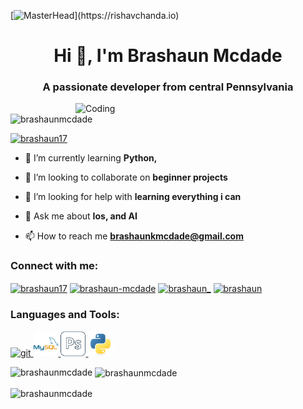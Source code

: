 [![MasterHead](https://1.bp.blogspot.com/-7A4WynwLsM...)](https://rishavchanda.io)
<h1 align="center">Hi 👋, I'm Brashaun Mcdade</h1>
<h3 align="center">A passionate developer from central Pennsylvania</h3>
<img align="right" alt="Coding" width="400" src="https://giphy.com/gifs/computador-gu-tecnology-bGgsc5mWoryfgKBx1u">

<p align="left"> <img src="https://komarev.com/ghpvc/?username=brashaunmcdade&label=Profile%20views&color=0e75b6&style=flat" alt="brashaunmcdade" /> </p>

<p align="left"> <a href="https://twitter.com/brashaun17" target="blank"><img src="https://img.shields.io/twitter/follow/brashaun17?logo=twitter&style=for-the-badge" alt="brashaun17" /></a> </p>

- 🌱 I’m currently learning **Python,**

- 👯 I’m looking to collaborate on **beginner projects**

- 🤝 I’m looking for help with **learning everything i can**

- 💬 Ask me about **Ios, and AI**

- 📫 How to reach me **brashaunkmcdade@gmail.com**

<h3 align="left">Connect with me:</h3>
<p align="left">
<a href="https://twitter.com/brashaun17" target="blank"><img align="center" src="https://raw.githubusercontent.com/rahuldkjain/github-profile-readme-generator/master/src/images/icons/Social/twitter.svg" alt="brashaun17" height="30" width="40" /></a>
<a href="https://linkedin.com/in/brashaun-mcdade" target="blank"><img align="center" src="https://raw.githubusercontent.com/rahuldkjain/github-profile-readme-generator/master/src/images/icons/Social/linked-in-alt.svg" alt="brashaun-mcdade" height="30" width="40" /></a>
<a href="https://instagram.com/brashaun_" target="blank"><img align="center" src="https://raw.githubusercontent.com/rahuldkjain/github-profile-readme-generator/master/src/images/icons/Social/instagram.svg" alt="brashaun_" height="30" width="40" /></a>
<a href="https://www.leetcode.com/brashaun" target="blank"><img align="center" src="https://raw.githubusercontent.com/rahuldkjain/github-profile-readme-generator/master/src/images/icons/Social/leet-code.svg" alt="brashaun" height="30" width="40" /></a>
</p>

<h3 align="left">Languages and Tools:</h3>
<p align="left"> <a href="https://git-scm.com/" target="_blank" rel="noreferrer"> <img src="https://www.vectorlogo.zone/logos/git-scm/git-scm-icon.svg" alt="git" width="40" height="40"/> </a> <a href="https://www.mysql.com/" target="_blank" rel="noreferrer"> <img src="https://raw.githubusercontent.com/devicons/devicon/master/icons/mysql/mysql-original-wordmark.svg" alt="mysql" width="40" height="40"/> </a> <a href="https://www.photoshop.com/en" target="_blank" rel="noreferrer"> <img src="https://raw.githubusercontent.com/devicons/devicon/master/icons/photoshop/photoshop-line.svg" alt="photoshop" width="40" height="40"/> </a> <a href="https://www.python.org" target="_blank" rel="noreferrer"> <img src="https://raw.githubusercontent.com/devicons/devicon/master/icons/python/python-original.svg" alt="python" width="40" height="40"/> </a> </p>

<p><img align="left" src="https://github-readme-stats.vercel.app/api/top-langs?username=brashaunmcdade&show_icons=true&locale=en&layout=compact" alt="brashaunmcdade" /></p>

<p>&nbsp;<img align="center" src="https://github-readme-stats.vercel.app/api?username=brashaunmcdade&show_icons=true&locale=en" alt="brashaunmcdade" /></p>

<p><img align="center" src="https://github-readme-streak-stats.herokuapp.com/?user=brashaunmcdade&" alt="brashaunmcdade" /></p>
